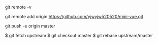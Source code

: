 git remote -v

git remote add origin https://github.com/yjwyjw520520/mini-vue.git

git push -u origin master

$ git fetch upstream
$ git checkout master
$ git rebase upstream/master
